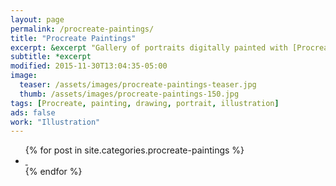 ```yaml
---
layout: page
permalink: /procreate-paintings/
title: "Procreate Paintings"
excerpt: &excerpt "Gallery of portraits digitally painted with [Procreate](http://procreate.si/) on an iPad."
subtitle: *excerpt
modified: 2015-11-30T13:04:35-05:00
image: 
  teaser: /assets/images/procreate-paintings-teaser.jpg
  thumb: /assets/images/procreate-paintings-150.jpg
tags: [Procreate, painting, drawing, portrait, illustration]
ads: false
work: "Illustration"
---
```


<ul class="th-grid">
{% for post in site.categories.procreate-paintings %}
  <li>
    <a href="{{ site.url }}{{ post.url }}" title="{{ post.title }}">
      <img class="load" src="{{ site.url }}/assets/images/preload-150.png" data-original="{{ site.url }}{{ post.image.thumb }}" alt="">
      <noscript><img src="{{ site.url }}{{ post.image.thumb }}" alt=""></noscript>
    </a>
  </li>
{% endfor %}
</ul>
